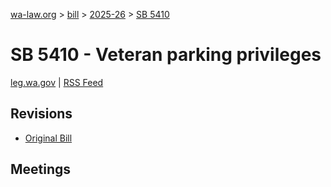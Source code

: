 [wa-law.org](/) > [bill](/bill/) > [2025-26](/bill/2025-26/) > [SB 5410](/bill/2025-26/sb/5410/)

# SB 5410 - Veteran parking privileges
[leg.wa.gov](https://app.leg.wa.gov/billsummary?BillNumber=5410&Year=2025&Initiative=false) | [RSS Feed](./rss.xml)

## Revisions
* [Original Bill](1/)

## Meetings